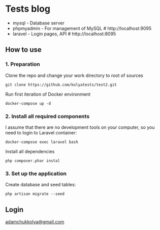 # Tests  blog

* mysql - Database server
* phpmyadmin - For management of MySQL #  http://localhost:9095
* laravel - Login pages, API # http://localhost:8095


## How to use

### 1. Preparation

Clone the repo and change your work directory to root of sources

    git clone https://github.com/kolyatests/test2.git

Run first iteration of Docker environment

    docker-compose up -d

### 2. Install all required components

I assume that there are no development tools on your computer, so you need to login to Laravel container:

    docker-compose exec laravel bash

Install all dependencies

    php composer.phar instal

### 3. Set up the application

Create database and seed tables:

    php artisan migrate --seed


## Login
adamchukkolya@gmail.com
